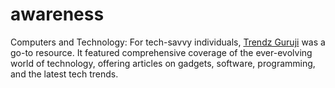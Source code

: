 # awareness
Computers and Technology: For tech-savvy individuals, [Trendz Guruji](https://espressocoder.com/trendzguruji-me-awareness/) was a go-to resource. It featured comprehensive coverage of the ever-evolving world of technology, offering articles on gadgets, software, programming, and the latest tech trends.
